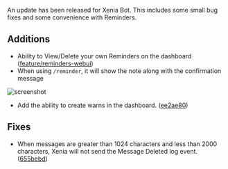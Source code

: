 An update has been released for Xenia Bot. This includes some small bug fixes and some convenience with Reminders.

## Additions
- Ability to View/Delete your own Reminders on the dashboard ([feature/reminders-webui](https://github.com/ktwrd/XeniaBot/pull/29))
- When using `/reminder`, it will show the note along with the confirmation message

![screenshot](https://res.kate.pet/upload/47527d27fe66/Discord_x95LtGe58Y.png)
- Add the ability to create warns in the dashboard. ([ee2ae80](https://github.com/ktwrd/XeniaBot/commit/ee2ae80cd0e254a0c0011300695d7547d56bf035))

## Fixes
- When messages are greater than 1024 characters and less than 2000 characters, Xenia will not send the Message Deleted log event. ([655bebd](https://github.com/ktwrd/XeniaBot/commit/655bebd562baec46137285a0a8b9fb1bfff93843))
